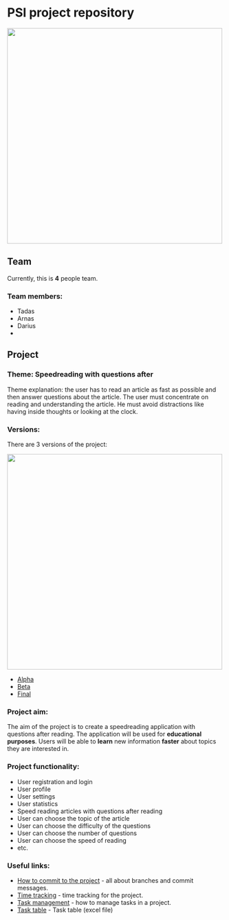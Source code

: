 # PSI project repository

<img src="https://imgur.com/TyNHcmc.png" width="500"> <?--this nice looking png may be changed later--?>


## Team
Currently, this is **4** people team.

### Team members:
- Tadas
- Arnas
- Darius
- 

## Project
### Theme: Speedreading with questions after
Theme explanation: the user has to read an article as fast as possible and then answer questions about the article. The user must concentrate on reading and understanding the article. He must avoid distractions like having inside thoughts or looking at the clock.
### Versions:
There are 3 versions of the project:

<img src="https://imgur.com/advAPfw.png" width="500">

- [Alpha](Info/versions/Alpha.md)
- [Beta](Info/versions/Beta.md)
- [Final](Info/versions/Final.md)


### Project aim:
The aim of the project is to create a speedreading application with questions after reading. 
The application will be used for **educational purposes**.
Users will be able to **learn** new information **faster** about topics they are interested in.

### Project functionality:
- User registration and login
- User profile
- User settings
- User statistics
- Speed reading articles with questions after reading
- User can choose the topic of the article
- User can choose the difficulty of the questions
- User can choose the number of questions
- User can choose the speed of reading
- etc.

<!-- You can leave these for me (user5742) as I like doing cool diagrams and nice looking stuff... -->
<!-- We still need to discuss how we will be doing things... -->
<!-- ### Program structure: 

#### Frontend:
Blazor will be used for the frontend.
#### Backend:

#### Used technologies:

#### Database:

#### Program flowchart:

#### UML task diagram:

### Program visuals/vission:

### Program working example (simulated): -->


### Useful links:
- [How to commit to the project](Info/GitInfo.md) - all about branches and commit messages. 
- [Time tracking](Info/Time_tracking.md) - time tracking for the project.
- [Task management](Info/Task_management.md) - how to manage tasks in a project.
- [Task table](Info/Tasks.xlsx) - Task table (excel file)